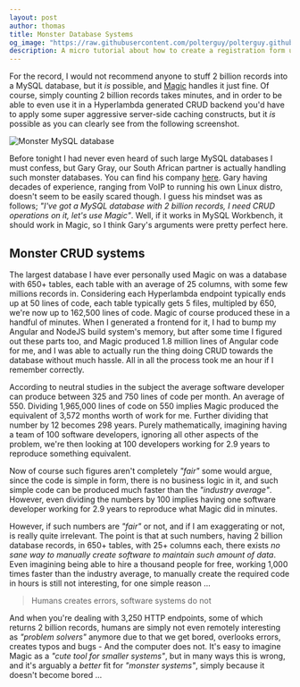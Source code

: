 ```yaml
---
layout: post
author: thomas
title: Monster Database Systems
og_image: "https://raw.githubusercontent.com/polterguy/polterguy.github.io/master/images/blogs/mysql-monster.jpg"
description: A micro tutorial about how to create a registration form using Magic
---
```


For the record, I would not recommend anyone to stuff 2 billion records into a MySQL database, but it _is_ possible, and [Magic](https://aista.com) handles it just fine. Of course, simply counting 2 billion records takes minutes, and in order to be able to even use it in a Hyperlambda generated CRUD backend you'd have to apply some super aggressive server-side caching constructs, but it _is_ possible as you can clearly see from the following screenshot.

![Monster MySQL database](https://raw.githubusercontent.com/polterguy/polterguy.github.io/master/images/blogs/mysql-monster.jpg)

Before tonight I had never even heard of such large MySQL databases I must confess, but Gary Gray, our South African partner is actually handling such monster databases. You can find his company [here](https://dialtonetech.com/). Gary having decades of experience, ranging from VoIP to running his own Linux distro, doesn't seem to be easily scared though.
I guess his mindset was as follows; _"I've got a MySQL database with 2 billion records, I need CRUD operations on it, let's use Magic"_. Well, if it works in MySQL Workbench, it should work in Magic, so I think Gary's arguments were pretty perfect here.

## Monster CRUD systems

The largest database I have ever personally used Magic on was a database with 650+ tables, each table with an average of 25 columns, with some few millions records in. Considering each Hyperlambda endpoint typically ends up at 50 lines of code, each table typically gets 5 files, multipled by 650, we're now up to 162,500 lines of code. Magic of course produced these in a handful of minutes. When I generated a frontend for it, I had to bump my Angular and NodeJS build system's memory, but after some time I figured out these parts too, and Magic produced 1.8 million lines of Angular code for me, and I was able to actually run the thing doing CRUD towards the database without much hassle. All in all the process took me an hour if I remember correctly.

According to neutral studies in the subject the average software developer can produce between 325 and 750 lines of code per month. An average of 550. Dividing 1,965,000 lines of code on 550 implies Magic produced the equivalent of 3,572 months worth of work for me. Further dividing that number by 12 becomes 298 years. Purely mathematically, imagining having a team of 100 software developers, ignoring all other aspects of the problem, we're then looking at 100 developers working for 2.9 years to reproduce something equivalent.

Now of course such figures aren't completely _"fair"_ some would argue, since the code is simple in form, there is no business logic in it, and such simple code can be produced much faster than the _"industry average"_. However, even dividing the numbers by 100 implies having one software developer working for 2.9 years to reproduce what Magic did in minutes.

However, if such numbers are _"fair"_ or not, and if I am exaggerating or not, is really quite irrelevant. The point is that at such numbers, having 2 billion database records, in 650+ tables, with 25+ columns each, there exists _no sane way to manually create software to maintain such amount of data_. Even imagining being able to hire a thousand people for free, working 1,000 times faster than the industry average, to manually create the required code in hours is still not interesting, for one simple reason ...

> Humans creates errors, software systems do not

And when you're dealing with 3,250 HTTP endpoints, some of which returns 2 billion records, humans are simply not even remotely interesting as _"problem solvers"_ anymore due to that we get bored, overlooks errors, creates typos and bugs - And the computer does not. It's easy to imagine Magic as a _"cute tool for smaller systems"_, but in many ways this is wrong, and it's arguably a _better_ fit for _"monster systems"_, simply because it doesn't become bored ...